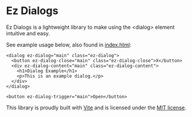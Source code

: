 # Ez Dialogs

Ez Dialogs is a lightweight library to make using the \<dialog\> element intuitive and easy.

See example usage below, also found in [index.html](index.html):

```
<dialog ez-dialog="main" class="ez-dialog">
  <button ez-dialog-close="main" class="ez-dialog-close">X</button>
  <div ez-dialog-content="main" class="ez-dialog-content">
    <h1>Dialog Example</h1>
    <p>This is an example dialog.</p>
  </div>
</dialog>

<button ez-dialog-trigger="main">Open</button>
```

This library is proudly built with [Vite](https://vite.dev/) and is licensed under the [MIT license](LICENSE).
